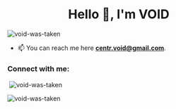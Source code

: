 <h1 align="center">Hello 👋, I'm VOID</h1>
<p align="left"> <img src="https://komarev.com/ghpvc/?username=void-was-taken&label=Profile%20views&color=0e75b6&style=flat" alt="void-was-taken" /> </p>

- 📫 You can reach me here **centr.void@gmail.com**.

<h3 align="left">Connect with me:</h3>
<p align="left">
</p>

<p>&nbsp;<img align="center" src="https://github-readme-stats.vercel.app/api?username=void-was-taken&show_icons=true&theme=dark&locale=en" alt="void-was-taken" /></p>

<p><img align="center" src="https://github-readme-streak-stats.herokuapp.com/?user=void-was-taken&theme=dark" alt="void-was-taken" /></p>
